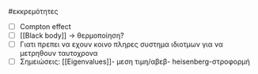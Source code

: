 #εκκρεμότητες
- [ ] Compton effect
- [ ] [[Black body]] -> θερμοποίηση?
- [ ] Γιατι πρεπει να εχουν κοινο πληρες συστημα ιδιοτμων για να μετρηθουν ταυτοχρονα
- [ ] Σημειώσεις: [[Eigenvalues]]- μεση τιμη/αβεβ- heisenberg-στροφορμή